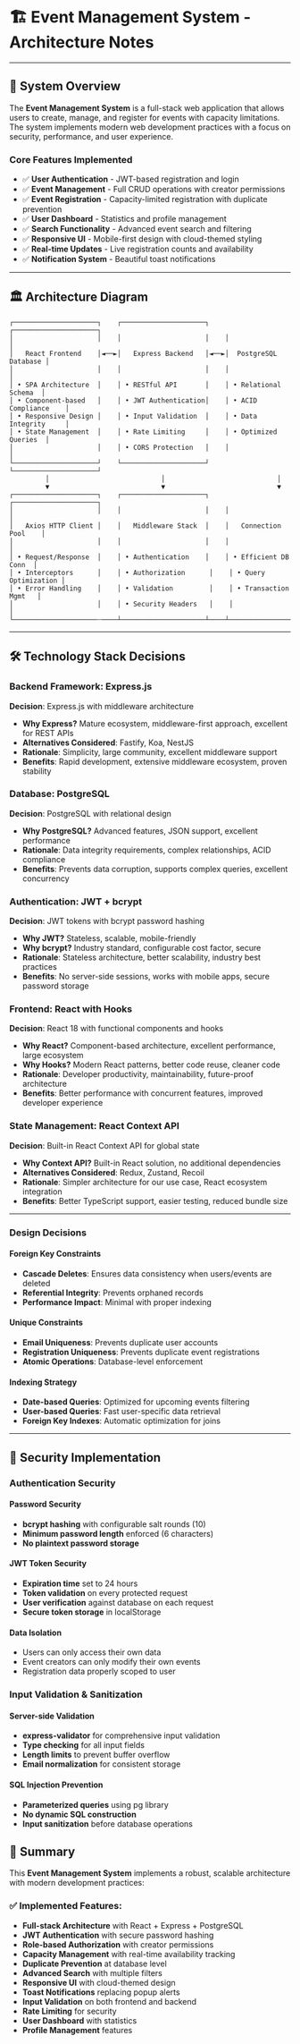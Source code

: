 # 🏗️ Event Management System - Architecture Notes

---

## 🎯 System Overview

The **Event Management System** is a full-stack web application that allows users to create, manage, and register for events with capacity limitations. The system implements modern web development practices with a focus on security, performance, and user experience.

### Core Features Implemented
- ✅ **User Authentication** - JWT-based registration and login
- ✅ **Event Management** - Full CRUD operations with creator permissions
- ✅ **Event Registration** - Capacity-limited registration with duplicate prevention
- ✅ **User Dashboard** - Statistics and profile management
- ✅ **Search Functionality** - Advanced event search and filtering
- ✅ **Responsive UI** - Mobile-first design with cloud-themed styling
- ✅ **Real-time Updates** - Live registration counts and availability
- ✅ **Notification System** - Beautiful toast notifications

---

## 🏛️ Architecture Diagram

```
┌─────────────────────┐    ┌─────────────────────┐    ┌─────────────────────┐
│                     │    │                     │    │                     │
│   React Frontend    │◄──►│   Express Backend   │◄──►│  PostgreSQL Database │
│                     │    │                     │    │                     │
│ • SPA Architecture  │    │ • RESTful API       │    │ • Relational Schema  │
│ • Component-based   │    │ • JWT Authentication│    │ • ACID Compliance    │
│ • Responsive Design │    │ • Input Validation  │    │ • Data Integrity     │
│ • State Management  │    │ • Rate Limiting     │    │ • Optimized Queries  │
│                     │    │ • CORS Protection   │    │                     │
└─────────────────────┘    └─────────────────────┘    └─────────────────────┘
         │                            │                            │
         ▼                            ▼                            ▼
┌─────────────────────┐    ┌─────────────────────┐    ┌─────────────────────┐
│                     │    │                     │    │                     │
│   Axios HTTP Client │    │   Middleware Stack  │    │   Connection Pool    │
│                     │    │                     │    │                     │
│ • Request/Response  │    │ • Authentication    │    │ • Efficient DB Conn  │
│ • Interceptors      │    │ • Authorization      │    │ • Query Optimization │
│ • Error Handling    │    │ • Validation         │    │ • Transaction Mgmt   │
│                     │    │ • Security Headers   │    │                     │
└─────────────────────┄────┴─────────────────────┴────┴─────────────────────┘
```

---

## 🛠️ Technology Stack Decisions

### Backend Framework: Express.js

**Decision**: Express.js with middleware architecture
- **Why Express?** Mature ecosystem, middleware-first approach, excellent for REST APIs
- **Alternatives Considered**: Fastify, Koa, NestJS
- **Rationale**: Simplicity, large community, excellent middleware support
- **Benefits**: Rapid development, extensive middleware ecosystem, proven stability

### Database: PostgreSQL

**Decision**: PostgreSQL with relational design
- **Why PostgreSQL?** Advanced features, JSON support, excellent performance
- **Rationale**: Data integrity requirements, complex relationships, ACID compliance
- **Benefits**: Prevents data corruption, supports complex queries, excellent concurrency

### Authentication: JWT + bcrypt

**Decision**: JWT tokens with bcrypt password hashing
- **Why JWT?** Stateless, scalable, mobile-friendly
- **Why bcrypt?** Industry standard, configurable cost factor, secure
- **Rationale**: Stateless architecture, better scalability, industry best practices
- **Benefits**: No server-side sessions, works with mobile apps, secure password storage

### Frontend: React with Hooks

**Decision**: React 18 with functional components and hooks
- **Why React?** Component-based architecture, excellent performance, large ecosystem
- **Why Hooks?** Modern React patterns, better code reuse, cleaner code
- **Rationale**: Developer productivity, maintainability, future-proof architecture
- **Benefits**: Better performance with concurrent features, improved developer experience

### State Management: React Context API

**Decision**: Built-in React Context API for global state
- **Why Context API?** Built-in React solution, no additional dependencies
- **Alternatives Considered**: Redux, Zustand, Recoil
- **Rationale**: Simpler architecture for our use case, React ecosystem integration
- **Benefits**: Better TypeScript support, easier testing, reduced bundle size

---


### Design Decisions

#### Foreign Key Constraints
- **Cascade Deletes**: Ensures data consistency when users/events are deleted
- **Referential Integrity**: Prevents orphaned records
- **Performance Impact**: Minimal with proper indexing

#### Unique Constraints
- **Email Uniqueness**: Prevents duplicate user accounts
- **Registration Uniqueness**: Prevents duplicate event registrations
- **Atomic Operations**: Database-level enforcement

#### Indexing Strategy
- **Date-based Queries**: Optimized for upcoming events filtering
- **User-based Queries**: Fast user-specific data retrieval
- **Foreign Key Indexes**: Automatic optimization for joins

---

## 🔐 Security Implementation

### Authentication Security

#### Password Security
- **bcrypt hashing** with configurable salt rounds (10)
- **Minimum password length** enforced (6 characters)
- **No plaintext password storage**

#### JWT Token Security
- **Expiration time** set to 24 hours
- **Token validation** on every protected request
- **User verification** against database on each request
- **Secure token storage** in localStorage


#### Data Isolation
- Users can only access their own data
- Event creators can only modify their own events
- Registration data properly scoped to user

### Input Validation & Sanitization

#### Server-side Validation
- **express-validator** for comprehensive input validation
- **Type checking** for all input fields
- **Length limits** to prevent buffer overflow
- **Email normalization** for consistent storage

#### SQL Injection Prevention
- **Parameterized queries** using pg library
- **No dynamic SQL construction**
- **Input sanitization** before database operations


## 🎯 Summary

This **Event Management System** implements a robust, scalable architecture with modern development practices:

### ✅ **Implemented Features:**
- **Full-stack Architecture** with React + Express + PostgreSQL
- **JWT Authentication** with secure password hashing
- **Role-based Authorization** with creator permissions
- **Capacity Management** with real-time availability tracking
- **Duplicate Prevention** at database level
- **Advanced Search** with multiple filters
- **Responsive UI** with cloud-themed design
- **Toast Notifications** replacing popup alerts
- **Input Validation** on both frontend and backend
- **Rate Limiting** for security
- **User Dashboard** with statistics
- **Profile Management** features


